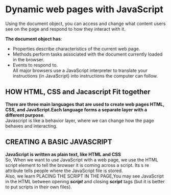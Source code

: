 # Dynamic web pages with JavaScript
Using the document object, you can access and change what content
users see on the page and respond to how they interact with it.  

**The document object has**:
- Properties describe characteristics of the current
web page.
- Methods perform tasks associated with the
document currently loaded in the browser.
- Events to respond to.  
All major browsers use a JavaScript interpreter to translate your
instructions (in JavaScript) into instructions the computer can follow.  
## HOW HTML, CSS and Jacascript Fit together
**There are three main languages that are used to create web pages HTML, CSS, and JavaScript.Each language forms a separate layer with a different purpose**.  
Javascript is like a behavior layer, where we can change how the page behaves and interacting.  
## CREATING A BASIC JAVASCRIPT
**JavaScript is written as plain text,  like HTML and CSS**  
So, When we want to use JavaScript with a web page, we use the HTML
script element to tell the browser it is coming across a script.
Its s re attribute tells people where the JavaScript file is stored.  
Also, we learn PLACING THE SCRIPT IN THE PAGE,You may see JavaScript in the HTML between
opening ***script*** and closing ***script*** tags (but it is better to put scripts in their own files).  


